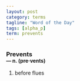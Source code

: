 ```yaml
---
layout: post
category: terms
tagline: "Word of the Day"
tags: [alpha_p]
term: prevents
---
```


<h3>Prevents<br/> <small>&mdash; n. (pre<span>&middot;</span>vents)</small></h3>
<p><ol>
<li>before flues</li>
</ol></p>
